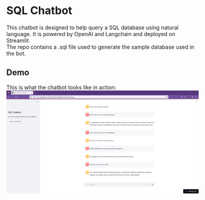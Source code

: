 # SQL Chatbot

This chatbot is designed to help query a SQL database using natural language. It is powered by OpenAI and Langchain and deployed on Streamlit.
<br>
The repo contains a .sql file used to generate the sample database used in the bot.

## Demo
This is what the chatbot looks like in action:
![demo](demo_screenshot.png)
